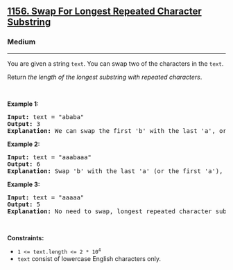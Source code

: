 <h2><a href="https://leetcode.com/problems/swap-for-longest-repeated-character-substring/">1156. Swap For Longest Repeated Character Substring</a></h2><h3>Medium</h3><hr><div><p>You are given a string <code>text</code>. You can swap two of the characters in the <code>text</code>.</p>

<p>Return <em>the length of the longest substring with repeated characters</em>.</p>

<p u23ja0nfr="" deieerewl="">&nbsp;</p>
<p><strong class="example">Example 1:</strong></p>

<pre><strong>Input:</strong> text = "ababa"
<strong>Output:</strong> 3
<strong>Explanation:</strong> We can swap the first 'b' with the last 'a', or the last 'b' with the first 'a'. Then, the longest repeated character substring is "aaa" with length 3.
</pre>

<p><strong class="example">Example 2:</strong></p>

<pre><strong>Input:</strong> text = "aaabaaa"
<strong>Output:</strong> 6
<strong>Explanation:</strong> Swap 'b' with the last 'a' (or the first 'a'), and we get longest repeated character substring "aaaaaa" with length 6.
</pre>

<p><strong class="example">Example 3:</strong></p>

<pre><strong>Input:</strong> text = "aaaaa"
<strong>Output:</strong> 5
<strong>Explanation:</strong> No need to swap, longest repeated character substring is "aaaaa" with length is 5.
</pre>

<p u23ja0nfr="" deieerewl="">&nbsp;</p>
<p><strong>Constraints:</strong></p>

<ul>
	<li><code>1 &lt;= text.length &lt;= 2 * 10<sup>4</sup></code></li>
	<li><code>text</code> consist of lowercase English characters only.</li>
</ul>
</div>